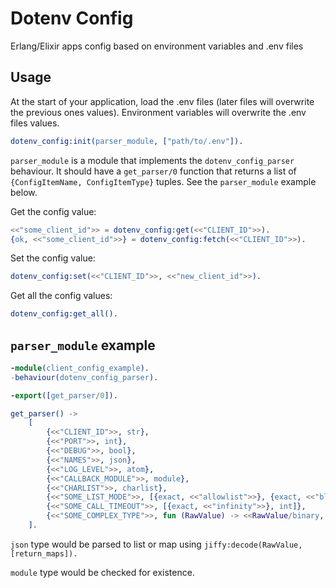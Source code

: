 # Dotenv Config

Erlang/Elixir apps config based on environment variables and .env files

## Usage

At the start of your application, load the .env files (later files will overwrite the previous ones values). Environment variables will overwrite the .env files values.

```erlang
dotenv_config:init(parser_module, ["path/to/.env"]).
```

`parser_module` is a module that implements the `dotenv_config_parser` behaviour. It should have a `get_parser/0` function that returns a list of
`{ConfigItemName, ConfigItemType}` tuples. See the `parser_module` example below.

Get the config value:

```erlang
<<"some_client_id">> = dotenv_config:get(<<"CLIENT_ID">>).
{ok, <<"some_client_id">>} = dotenv_config:fetch(<<"CLIENT_ID">>).
```

Set the config value:

```erlang
dotenv_config:set(<<"CLIENT_ID">>, <<"new_client_id">>).
```

Get all the config values:

```erlang
dotenv_config:get_all().
```

## `parser_module` example

```erlang
-module(client_config_example).
-behaviour(dotenv_config_parser).

-export([get_parser/0]).

get_parser() ->
    [
        {<<"CLIENT_ID">>, str},
        {<<"PORT">>, int},
        {<<"DEBUG">>, bool},
        {<<"NAMES">>, json},
        {<<"LOG_LEVEL">>, atom},
        {<<"CALLBACK_MODULE">>, module},
        {<<"CHARLIST">>, charlist},
        {<<"SOME_LIST_MODE">>, [{exact, <<"allowlist">>}, {exact, <<"blocklist">>}]},
        {<<"SOME_CALL_TIMEOUT">>, [{exact, <<"infinity">>}, int]},
        {<<"SOME_COMPLEX_TYPE">>, fun (RawValue) -> <<RawValue/binary, "_42">> end}
    ].
```

`json` type would be parsed to list or map using `jiffy:decode(RawValue, [return_maps]).`

`module` type would be checked for existence.
